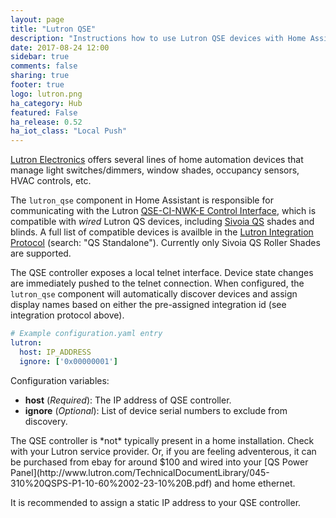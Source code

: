 ```yaml
---
layout: page
title: "Lutron QSE"
description: "Instructions how to use Lutron QSE devices with Home Assistant."
date: 2017-08-24 12:00
sidebar: true
comments: false
sharing: true
footer: true
logo: lutron.png
ha_category: Hub
featured: False
ha_release: 0.52
ha_iot_class: "Local Push"
---
```


[Lutron Electronics](http://www.lutron.com/) offers several lines of home automation devices that manage light switches/dimmers, window shades, occupancy sensors, HVAC controls, etc.

The `lutron_qse` component in Home Assistant is responsible for communicating with the Lutron [QSE-CI-NWK-E Control Interface](http://www.lutron.com/TechnicalDocumentLibrary/qse-ci-nwk-e_ENG_24_09_2009.pdf), which is compatible with *wired* Lutron QS devices, including [Sivoia QS](http://www.lutron.com/en-US/Products/Pages/ShadingSystems/SivoiaQS/Components.aspx) shades and blinds. A full list of compatible devices is availble in the [Lutron Integration Protocol](http://www.lutron.com/TechnicalDocumentLibrary/040249.pdf) (search: "QS Standalone"). Currently only Sivoia QS Roller Shades are supported. 

The QSE controller exposes a local telnet interface. Device state changes are immediately pushed to the telnet connection. When configured, the `lutron_qse` component will automatically discover devices and assign display names based on either the pre-assigned integration id (see integration protocol above).

``` yaml
# Example configuration.yaml entry
lutron:
  host: IP_ADDRESS
  ignore: ['0x00000001']
```

Configuration variables:

- **host** (*Required*): The IP address of QSE controller.
- **ignore** (*Optional*): List of device serial numbers to exclude from discovery.

<p class='note'>
The QSE controller is *not* typically present in a home installation. Check with your Lutron service provider. Or, if you are feeling adventerous, it can be purchased from ebay for around $100 and wired into your [QS Power Panel](http://www.lutron.com/TechnicalDocumentLibrary/045-310%20QSPS-P1-10-60%2002-23-10%20B.pdf) and home ethernet.
</p>

<p class='note'>
It is recommended to assign a static IP address to your QSE controller.
</p>
